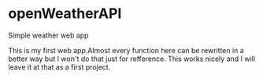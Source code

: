 # openWeatherAPI
Simple weather web app

This is my first web app.Almost every function here can be rewritten in a better way but I won't do that just for refference.
This works nicely and I will leave it at that as a first project.
